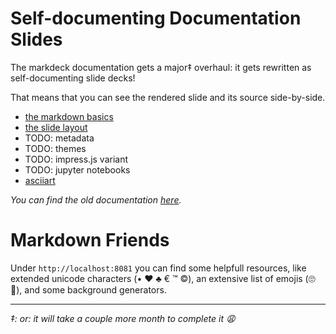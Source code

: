# Self-documenting Documentation Slides

The markdeck documentation gets a major‡ overhaul:
it gets rewritten as self-documenting slide decks!

That means that you can see the rendered slide and its source side-by-side.

* [the markdown basics](https://arnehilmann.github.io/markdeck/docs/markdown-basics/explain.html)
* [the slide layout](https://arnehilmann.github.io/markdeck/docs/slide-layout/explain.html)
* TODO: metadata
* TODO: themes
* TODO: impress.js variant
* TODO: jupyter notebooks
* [asciiart](https://arnehilmann.github.io/markdeck/docs/asciiart/explain.html)

_You can find the old documentation [here](DOCUMENTATION-OLD.md)._


# Markdown Friends

Under ```http://localhost:8081``` you can find some helpfull resources, like extended unicode characters
(• ♥ ♣ € ™ ©), an extensive list of emojis (🙄 🤔), and some background generators.

----

_‡: or: it will take a couple more month to complete it 😩_
